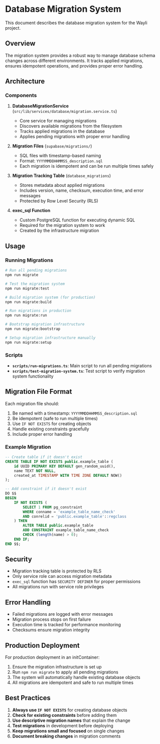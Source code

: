 # Database Migration System

This document describes the database migration system for the Wayli project.

## Overview

The migration system provides a robust way to manage database schema changes across different environments. It tracks applied migrations, ensures idempotent operations, and provides proper error handling.

## Architecture

### Components

1. **DatabaseMigrationService** (`src/lib/services/database/migration.service.ts`)
   - Core service for managing migrations
   - Discovers available migrations from the filesystem
   - Tracks applied migrations in the database
   - Applies pending migrations with proper error handling

2. **Migration Files** (`supabase/migrations/`)
   - SQL files with timestamp-based naming
   - Format: `YYYYMMDDHHMMSS_description.sql`
   - Each migration is idempotent and can be run multiple times safely

3. **Migration Tracking Table** (`database_migrations`)
   - Stores metadata about applied migrations
   - Includes version, name, checksum, execution time, and error messages
   - Protected by Row Level Security (RLS)

4. **exec_sql Function**
   - Custom PostgreSQL function for executing dynamic SQL
   - Required for the migration system to work
   - Created by the infrastructure migration

## Usage

### Running Migrations

```bash
# Run all pending migrations
npm run migrate

# Test the migration system
npm run migrate:test

# Build migration system (for production)
npm run migrate:build

# Run migrations in production
npm run migrate:run

# Bootstrap migration infrastructure
npm run migrate:bootstrap

# Setup migration infrastructure manually
npm run migrate:setup
```

### Scripts

- **`scripts/run-migrations.ts`**: Main script to run all pending migrations
- **`scripts/test-migration-system.ts`**: Test script to verify migration system functionality

## Migration File Format

Each migration file should:

1. Be named with a timestamp: `YYYYMMDDHHMMSS_description.sql`
2. Be idempotent (safe to run multiple times)
3. Use `IF NOT EXISTS` for creating objects
4. Handle existing constraints gracefully
5. Include proper error handling

### Example Migration

```sql
-- Create table if it doesn't exist
CREATE TABLE IF NOT EXISTS public.example_table (
    id UUID PRIMARY KEY DEFAULT gen_random_uuid(),
    name TEXT NOT NULL,
    created_at TIMESTAMP WITH TIME ZONE DEFAULT NOW()
);

-- Add constraint if it doesn't exist
DO $$
BEGIN
    IF NOT EXISTS (
        SELECT 1 FROM pg_constraint
        WHERE conname = 'example_table_name_check'
        AND conrelid = 'public.example_table'::regclass
    ) THEN
        ALTER TABLE public.example_table
        ADD CONSTRAINT example_table_name_check
        CHECK (length(name) > 0);
    END IF;
END $$;
```

## Security

- Migration tracking table is protected by RLS
- Only service role can access migration metadata
- `exec_sql` function has `SECURITY DEFINER` for proper permissions
- All migrations run with service role privileges

## Error Handling

- Failed migrations are logged with error messages
- Migration process stops on first failure
- Execution time is tracked for performance monitoring
- Checksums ensure migration integrity

## Production Deployment

For production deployment in an initContainer:

1. Ensure the migration infrastructure is set up
2. Run `npm run migrate` to apply all pending migrations
3. The system will automatically handle existing database objects
4. All migrations are idempotent and safe to run multiple times

## Best Practices

1. **Always use `IF NOT EXISTS`** for creating database objects
2. **Check for existing constraints** before adding them
3. **Use descriptive migration names** that explain the change
4. **Test migrations** in development before deploying
5. **Keep migrations small and focused** on single changes
6. **Document breaking changes** in migration comments
